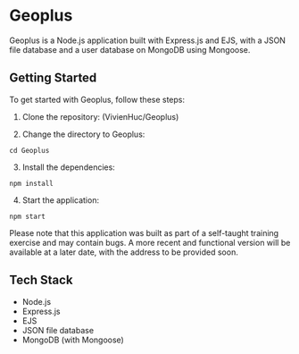 # Geoplus

Geoplus is a Node.js application built with Express.js and EJS, with a JSON file database and a user database on MongoDB using Mongoose.

## Getting Started

To get started with Geoplus, follow these steps:

1. Clone the repository: (VivienHuc/Geoplus)

2. Change the directory to Geoplus:

``` cd Geoplus ```

3. Install the dependencies:

``` npm install ```

4. Start the application:

``` npm start ```

Please note that this application was built as part of a self-taught training exercise and may contain bugs. A more recent and functional version will be available at a later date, with the address to be provided soon.

## Tech Stack

- Node.js
- Express.js
- EJS
- JSON file database
- MongoDB (with Mongoose)
